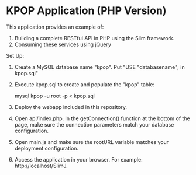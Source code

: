# KPOP Application (PHP Version) #



This application provides an example of:

1. Building a complete RESTful API in PHP using the Slim framework.
2. Consuming these services using jQuery

Set Up:

1. Create a MySQL database name "kpop". Put "USE "databasename"; in kpop.sql"
2. Execute kpop.sql to create and populate the "kpop" table:

	mysql kpop -u root -p < kpop.sql

3. Deploy the webapp included in this repository.
4. Open api/index.php. In the getConnection() function at the bottom of the page, make sure the connection parameters match your database configuration. 
5. Open main.js and make sure the rootURL variable matches your deployment configuration.
6. Access the application in your browser. For example: http://localhost/SlimJ.